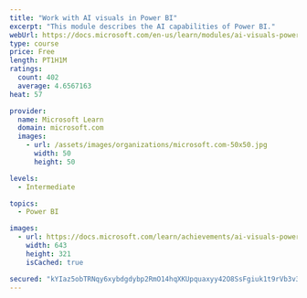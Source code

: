 ```yaml
---
title: "Work with AI visuals in Power BI"
excerpt: "This module describes the AI capabilities of Power BI."
webUrl: https://docs.microsoft.com/en-us/learn/modules/ai-visuals-power-bi/
type: course
price: Free
length: PT1H1M
ratings:
  count: 402
  average: 4.6567163
heat: 57

provider:
  name: Microsoft Learn
  domain: microsoft.com
  images:
    - url: /assets/images/organizations/microsoft.com-50x50.jpg
      width: 50
      height: 50

levels:
  - Intermediate

topics:
  - Power BI

images:
  - url: https://docs.microsoft.com/learn/achievements/ai-visuals-power-bi-social.png
    width: 643
    height: 321
    isCached: true

secured: "kYIaz5obTRNqy6xybdgdybp2RmO14hqXKUpquaxyy42O8SsFgiuk1t9rVb3v3uhfckFAHlo3DJOkV4htzeBM1dqnah+/5Jlfom/pf/3fj+d4NzDm6bphBfwbnwn/83ivTUOj1tckV+LrQBAn2CWk9ee2fckoeW9HoU/N3GYwHkcZmY8q1nakpUvHWl7aO9oOLeKgLd6AFpEMoEJJ/p5jpDM3KaezJLN6/xH5MhB+6pk94fnR4aP/juXGnAH615pcUYFCdetbc9eNFNZ3aHpipjFpOXm/BXIiVi6FUxAmLpDiU43o1LNE/QTs6vS8WxPeSW6hu3nm7n0pS58YTs8tPz0xA7AmgDj32RcQo6jQRfu6l14ZZ8I8k20VTfWniEOR0mCMp5+mpd6Txn8s8tgUlQPNX1EH0MpXfjbHr6qCioU=;8bLar4A/K/1fuNa2RdTGwQ=="
---
```


